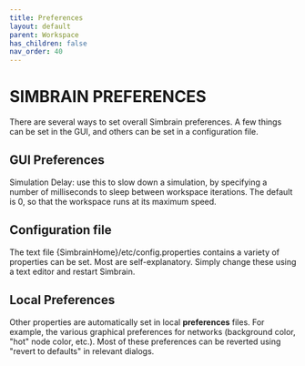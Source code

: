 ```yaml
---
title: Preferences
layout: default
parent: Workspace
has_children: false
nav_order: 40
---
```


# SIMBRAIN PREFERENCES

There are several ways to set overall Simbrain preferences. A few things can be set in the GUI, and others can be set in a configuration file.

## GUI Preferences

Simulation Delay: use this to slow down a simulation, by specifying a number of milliseconds to sleep between workspace iterations.  The default is 0, so that the workspace runs at its maximum speed.

## Configuration file

The text file {SimbrainHome}/etc/config.properties contains a variety of properties can be set. Most are self-explanatory. Simply change these using a text editor and restart Simbrain.

## Local Preferences

Other properties are automatically set in local **preferences** files. For example, the various graphical preferences for networks (background color, "hot" node color, etc.). Most of these preferences can be reverted using "revert to defaults" in relevant dialogs.